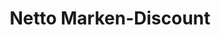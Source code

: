 ---
title: "Netto Marken-Discount"
url: /villingen-schwenningen/netto-marken-discount-an-der-schelmengass/
shop: Supermarkt
---